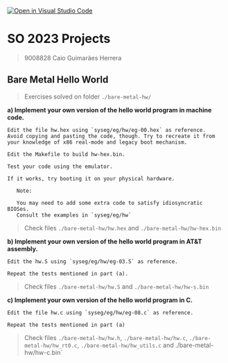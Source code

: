 [![Open in Visual Studio Code](https://classroom.github.com/assets/open-in-vscode-718a45dd9cf7e7f842a935f5ebbe5719a5e09af4491e668f4dbf3b35d5cca122.svg)](https://classroom.github.com/online_ide?assignment_repo_id=10954576&assignment_repo_type=AssignmentRepo)
# SO 2023 Projects
> 9008828 Caio Guimarães Herrera

## Bare Metal Hello World
> Exercises solved on folder `./bare-metal-hw/`

**a) Implement your own version of the hello world program in machine code.**

    Edit the file hw.hex using `syseg/eg/hw/eg-00.hex` as reference.
    Avoid copying and pasting the code, though. Try to recreate it from
    your knowledge of x86 real-mode and legacy boot mechanism.

    Edit the Makefile to build hw-hex.bin.

    Test your code using the emulator.

    If it works, try booting it on your physical hardware.

       Note:

       You may need to add some extra code to satisfy idiosyncratic BIOSes.
       Consult the examples in `syseg/eg/hw`

> Check files `./bare-metal-hw/hw.hex` and `./bare-metal-hw/hw-hex.bin`

**b) Implement your own version of the hello world program in AT&T assembly.**

    Edit the hw.S using `syseg/eg/hw/eg-03.S` as reference.

    Repeat the tests mentioned in part (a).

> Check files `./bare-metal-hw/hw.S` and `./bare-metal-hw/hw-s.bin`

**c) Implement your own version of the hello world program in C.**

    Edit the file hw.c using `syseg/eg/hw/eg-08.c` as reference.

    Repeat the tests mentioned in part (a)	

> Check files `./bare-metal-hw/hw.h`, `./bare-metal-hw/hw.c`, `./bare-metal-hw/hw_rt0.c`, `./bare-metal-hw/hw_utils.c` and ./bare-metal-hw/hw-c.bin`
